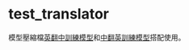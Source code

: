 # test_translator
模型壓縮檔[英翻中訓練模型](https://drive.google.com/file/d/1dKTcWSR_WKZPQrC8PkqyMBoNyyhEY7tN/view?usp=sharing)和[中翻英訓練模型](https://drive.google.com/file/d/1dKTcWSR_WKZPQrC8PkqyMBoNyyhEY7tN/view?usp=sharing)搭配使用。

